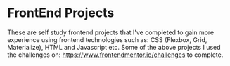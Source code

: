 # FrontEnd Projects

These are self study frontend projects that I've completed to gain more experience using frontend technologies such as: CSS (Flexbox, Grid, Materialize), HTML and Javascript etc.  Some of the above projects I used the challenges on: https://www.frontendmentor.io/challenges to complete.
